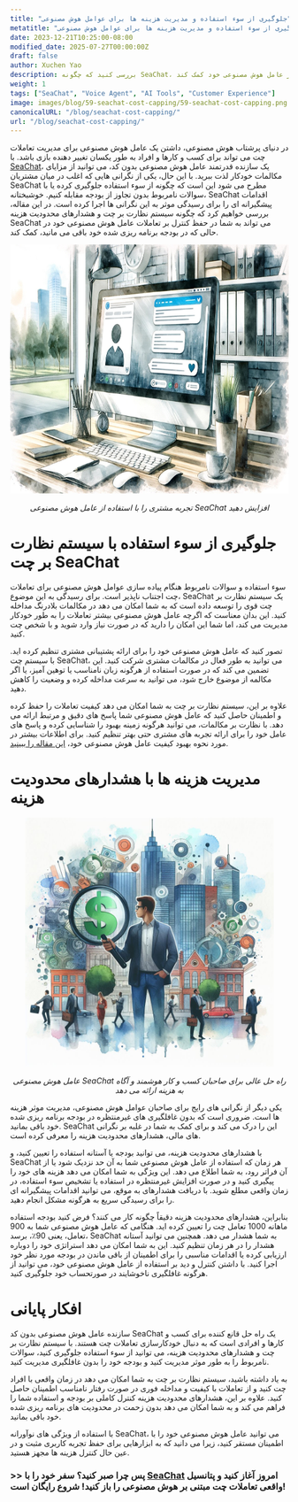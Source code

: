 ```yaml
---
title: "جلوگیری از سوء استفاده و مدیریت هزینه ها برای عوامل هوش مصنوعی"
metatitle: "جلوگیری از سوء استفاده و مدیریت هزینه ها برای عوامل هوش مصنوعی"
date: 2023-12-21T10:25:00-08:00
modified_date: 2025-07-27T00:00:00Z
draft: false
author: Xuchen Yao
description: بررسی کنید که چگونه SeaChat، یک سازنده عامل هوش مصنوعی بدون کد، نگرانی های مشتریان را در مورد جلوگیری از سوء استفاده و سوالات نامربوط برطرف می کند، در حالی که اطمینان می دهد در بودجه خود باقی می مانید. بیابید که چگونه سیستم نظارت بر چت نوآورانه و هشدارهای محدودیت هزینه می تواند به شما در مدیریت موثر عامل هوش مصنوعی خود کمک کند.
weight: 1
tags: ["SeaChat", "Voice Agent", "AI Tools", "Customer Experience"]
image: images/blog/59-seachat-cost-capping/59-seachat-cost-capping.png
canonicalURL: "/blog/seachat-cost-capping/"
url: "/blog/seachat-cost-capping/"
---
```


در دنیای پرشتاب هوش مصنوعی، داشتن یک عامل هوش مصنوعی برای مدیریت تعاملات چت می تواند برای کسب و کارها و افراد به طور یکسان تغییر دهنده بازی باشد. با [SeaChat](https://chat.seasalt.ai/?utm_source=blog)، یک سازنده قدرتمند عامل هوش مصنوعی بدون کد، می توانید از مزایای مکالمات خودکار لذت ببرید. با این حال، یکی از نگرانی هایی که اغلب در میان مشتریان SeaChat مطرح می شود این است که چگونه از سوء استفاده جلوگیری کرده یا با سوالات نامربوط بدون تجاوز از بودجه مقابله کنیم. خوشبختانه، SeaChat اقدامات پیشگیرانه ای را برای رسیدگی موثر به این نگرانی ها اجرا کرده است. در این مقاله، بررسی خواهیم کرد که چگونه سیستم نظارت بر چت و هشدارهای محدودیت هزینه SeaChat می تواند به شما در حفظ کنترل بر تعاملات عامل هوش مصنوعی خود در حالی که در بودجه برنامه ریزی شده خود باقی می مانید، کمک کند.

<center>
<img height="450px" src="/images/blog/50x-all-seachat-agents/build-your-own-chat-ai-agent.jpeg" alt="تجربه مشتری را با استفاده از عامل هوش مصنوعی SeaChat افزایش دهید"/>

*تجربه مشتری را با استفاده از عامل هوش مصنوعی SeaChat افزایش دهید*
</center>

# جلوگیری از سوء استفاده با سیستم نظارت بر چت SeaChat

سوء استفاده و سوالات نامربوط هنگام پیاده سازی عوامل هوش مصنوعی برای تعاملات چت اجتناب ناپذیر است. برای رسیدگی به این موضوع، SeaChat یک سیستم نظارت بر چت قوی را توسعه داده است که به شما امکان می دهد در مکالمات بلادرنگ مداخله کنید. این بدان معناست که اگرچه عامل هوش مصنوعی بیشتر تعاملات را به طور خودکار مدیریت می کند، اما شما این امکان را دارید که در صورت نیاز وارد شوید و با شخص چت کنید.

تصور کنید که عامل هوش مصنوعی خود را برای ارائه پشتیبانی مشتری تنظیم کرده اید. با سیستم چت SeaChat، می توانید به طور فعال در مکالمات مشتری شرکت کنید. این تضمین می کند که در صورت استفاده از هرگونه زبان نامناسب یا توهین آمیز، یا اگر مکالمه از موضوع خارج شود، می توانید به سرعت مداخله کرده و وضعیت را کاهش دهید.

علاوه بر این، سیستم نظارت بر چت به شما امکان می دهد کیفیت تعاملات را حفظ کرده و اطمینان حاصل کنید که عامل هوش مصنوعی شما پاسخ های دقیق و مرتبط ارائه می دهد. با نظارت بر مکالمات، می توانید هرگونه زمینه بهبود را شناسایی کرده و پاسخ های عامل خود را برای ارائه تجربه های مشتری حتی بهتر تنظیم کنید. برای اطلاعات بیشتر در مورد نحوه بهبود کیفیت عامل هوش مصنوعی خود، [این مقاله را ببینید](https://seasalt.ai/blog/58-seachat-evaluate-ai-agent-responses/).

# مدیریت هزینه ها با هشدارهای محدودیت هزینه

<center>
<img height="450px" src="/images/blog/59-seachat-cost-capping/59-seachat-cost-aware-businesses.jpeg" alt="عامل هوش مصنوعی SeaChat راه حل عالی برای صاحبان کسب و کار هوشمند و آگاه به هزینه ارائه می دهد"/>

*عامل هوش مصنوعی SeaChat راه حل عالی برای صاحبان کسب و کار هوشمند و آگاه به هزینه ارائه می دهد*
</center>

یکی دیگر از نگرانی های رایج برای صاحبان عوامل هوش مصنوعی، مدیریت موثر هزینه ها است. ضروری است که بدون غافلگیری های غیرمنتظره در بودجه برنامه ریزی شده خود باقی بمانید. SeaChat این را درک می کند و برای کمک به شما در غلبه بر نگرانی های مالی، هشدارهای محدودیت هزینه را معرفی کرده است.

با هشدارهای محدودیت هزینه، می توانید بودجه یا آستانه استفاده را تعیین کنید، و SeaChat هر زمان که استفاده از عامل هوش مصنوعی شما به آن حد نزدیک شود یا از آن فراتر رود، به شما اطلاع می دهد. این ویژگی به شما امکان می دهد هزینه های خود را پیگیری کنید و در صورت افزایش غیرمنتظره در استفاده یا تشخیص سوء استفاده، در زمان واقعی مطلع شوید. با دریافت هشدارهای به موقع، می توانید اقدامات پیشگیرانه ای را برای رسیدگی سریع به هرگونه مشکل انجام دهید.

بنابراین، هشدارهای محدودیت هزینه دقیقاً چگونه کار می کنند؟ فرض کنید بودجه استفاده ماهانه 1000 تعامل چت را تعیین کرده اید. هنگامی که عامل هوش مصنوعی شما به 900 تعامل، یعنی 90٪، برسد، SeaChat به شما هشدار می دهد. همچنین می توانید آستانه هشدار را در هر زمان تنظیم کنید. این به شما امکان می دهد استراتژی خود را دوباره ارزیابی کرده یا اقدامات مناسبی را برای اطمینان از باقی ماندن در بودجه مورد نظر خود اجرا کنید. با داشتن کنترل و دید بر استفاده از عامل هوش مصنوعی خود، می توانید از هرگونه غافلگیری ناخوشایند در صورتحساب خود جلوگیری کنید.


# افکار پایانی

سازنده عامل هوش مصنوعی بدون کد SeaChat یک راه حل قانع کننده برای کسب و کارها و افرادی است که به دنبال خودکارسازی تعاملات چت هستند. با سیستم نظارت بر چت و هشدارهای محدودیت هزینه، می توانید از سوء استفاده جلوگیری کنید، سوالات نامربوط را به طور موثر مدیریت کنید و بودجه خود را بدون غافلگیری مدیریت کنید.

به یاد داشته باشید، سیستم نظارت بر چت به شما امکان می دهد در زمان واقعی با افراد چت کنید و از تعاملات با کیفیت و مداخله فوری در صورت رفتار نامناسب اطمینان حاصل کنید. علاوه بر این، هشدارهای محدودیت هزینه کنترل کاملی بر بودجه و استفاده شما را فراهم می کند و به شما امکان می دهد بدون زحمت در محدودیت های برنامه ریزی شده خود باقی بمانید.

با استفاده از ویژگی های نوآورانه SeaChat، می توانید عامل هوش مصنوعی خود را با اطمینان مستقر کنید، زیرا می دانید که به ابزارهایی برای حفظ تجربه کاربری مثبت و در عین حال کنترل هزینه ها مجهز هستید.

### >> پس چرا صبر کنید؟ سفر خود را با [SeaChat](https://chat.seasalt.ai/?utm_source=blog) امروز آغاز کنید و پتانسیل واقعی تعاملات چت مبتنی بر هوش مصنوعی را باز کنید! شروع رایگان است!
